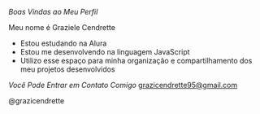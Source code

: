 *Boas Vindas ao Meu Perfil*

Meu nome é Graziele Cendrette
* Estou estudando na Alura
* Estou me desenvolvendo na linguagem JavaScript
* Utilizo esse espaço para minha organização e compartilhamento dos meu projetos desenvolvidos

*Você Pode Entrar em Contato Comigo*
grazicendrette95@gmail.com

@grazicendrette
